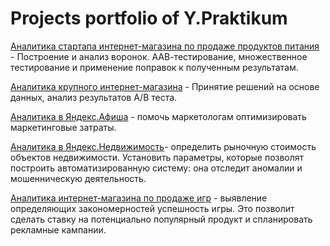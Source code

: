 # Projects portfolio of Y.Praktikum

[Аналитика стартапа интернет-магазина по продаже продуктов питания](https://github.com/bayk0v/Y.Praktikum/blob/master/funel-sborka-2.ipynb) - Построение и анализ воронок. ААВ-тестирование, множественное тестирование и применение поправок к полученным результатам.

[Аналитика крупного интернет-магазина](https://github.com/bayk0v/Y.Praktikum/blob/master/abtest_final.ipynb) - Принятие решений на основе данных,  анализ результатов A/B теста.
 
[Аналитика в Яндекс.Афиша](https://github.com/bayk0v/Y.Praktikum/blob/master/ltv_02.ipynb) - помочь маркетологам оптимизировать маркетинговые затраты.

[Аналитика в Яндекс.Недвижимость](https://github.com/bayk0v/Y.Praktikum/blob/master/rooms.ipynb)- определить рыночную стоимость объектов недвижимости. Установить параметры, которые позволят построить автоматизированную систему: она отследит аномалии и мошенническую деятельность.

[Аналитика интернет-магазина по продаже игр](https://github.com/bayk0v/Y.Praktikum/blob/master/sborka_1.ipynb) - выявление определяющих закономерностей успешность игры. Это позволит сделать ставку на потенциально популярный продукт и спланировать рекламные кампании.

